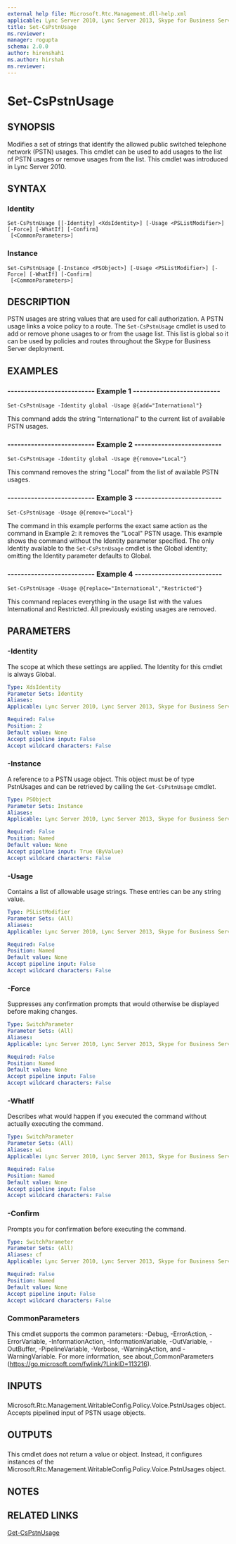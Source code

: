 ```yaml
---
external help file: Microsoft.Rtc.Management.dll-help.xml
applicable: Lync Server 2010, Lync Server 2013, Skype for Business Server 2015, Skype for Business Server 2019
title: Set-CsPstnUsage
ms.reviewer: 
manager: rogupta
schema: 2.0.0
author: hirenshah1
ms.author: hirshah
ms.reviewer:
---
```


# Set-CsPstnUsage

## SYNOPSIS
Modifies a set of strings that identify the allowed public switched telephone network (PSTN) usages.
This cmdlet can be used to add usages to the list of PSTN usages or remove usages from the list.
This cmdlet was introduced in Lync Server 2010.


## SYNTAX

### Identity
```
Set-CsPstnUsage [[-Identity] <XdsIdentity>] [-Usage <PSListModifier>] [-Force] [-WhatIf] [-Confirm]
 [<CommonParameters>]
```

### Instance
```
Set-CsPstnUsage [-Instance <PSObject>] [-Usage <PSListModifier>] [-Force] [-WhatIf] [-Confirm]
 [<CommonParameters>]
```

## DESCRIPTION
PSTN usages are string values that are used for call authorization.
A PSTN usage links a voice policy to a route.
The `Set-CsPstnUsage` cmdlet is used to add or remove phone usages to or from the usage list.
This list is global so it can be used by policies and routes throughout the Skype for Business Server deployment.


## EXAMPLES

### -------------------------- Example 1 --------------------------
```
Set-CsPstnUsage -Identity global -Usage @{add="International"}
```

This command adds the string "International" to the current list of available PSTN usages.


### -------------------------- Example 2 --------------------------
```
Set-CsPstnUsage -Identity global -Usage @{remove="Local"}
```

This command removes the string "Local" from the list of available PSTN usages.


### -------------------------- Example 3 --------------------------
```
Set-CsPstnUsage -Usage @{remove="Local"}
```

The command in this example performs the exact same action as the command in Example 2: it removes the "Local" PSTN usage.
This example shows the command without the Identity parameter specified.
The only Identity available to the `Set-CsPstnUsage` cmdlet is the Global identity; omitting the Identity parameter defaults to Global.


### -------------------------- Example 4 --------------------------
```
Set-CsPstnUsage -Usage @{replace="International","Restricted"}
```

This command replaces everything in the usage list with the values International and Restricted.
All previously existing usages are removed.


## PARAMETERS

### -Identity
The scope at which these settings are applied.
The Identity for this cmdlet is always Global.

```yaml
Type: XdsIdentity
Parameter Sets: Identity
Aliases: 
Applicable: Lync Server 2010, Lync Server 2013, Skype for Business Server 2015, Skype for Business Server 2019

Required: False
Position: 2
Default value: None
Accept pipeline input: False
Accept wildcard characters: False
```

### -Instance
A reference to a PSTN usage object.
This object must be of type PstnUsages and can be retrieved by calling the `Get-CsPstnUsage` cmdlet.


```yaml
Type: PSObject
Parameter Sets: Instance
Aliases: 
Applicable: Lync Server 2010, Lync Server 2013, Skype for Business Server 2015, Skype for Business Server 2019

Required: False
Position: Named
Default value: None
Accept pipeline input: True (ByValue)
Accept wildcard characters: False
```

### -Usage
Contains a list of allowable usage strings.
These entries can be any string value.

```yaml
Type: PSListModifier
Parameter Sets: (All)
Aliases: 
Applicable: Lync Server 2010, Lync Server 2013, Skype for Business Server 2015, Skype for Business Server 2019

Required: False
Position: Named
Default value: None
Accept pipeline input: False
Accept wildcard characters: False
```

### -Force
Suppresses any confirmation prompts that would otherwise be displayed before making changes.

```yaml
Type: SwitchParameter
Parameter Sets: (All)
Aliases: 
Applicable: Lync Server 2010, Lync Server 2013, Skype for Business Server 2015, Skype for Business Server 2019

Required: False
Position: Named
Default value: None
Accept pipeline input: False
Accept wildcard characters: False
```

### -WhatIf
Describes what would happen if you executed the command without actually executing the command.

```yaml
Type: SwitchParameter
Parameter Sets: (All)
Aliases: wi
Applicable: Lync Server 2010, Lync Server 2013, Skype for Business Server 2015, Skype for Business Server 2019

Required: False
Position: Named
Default value: None
Accept pipeline input: False
Accept wildcard characters: False
```

### -Confirm
Prompts you for confirmation before executing the command.

```yaml
Type: SwitchParameter
Parameter Sets: (All)
Aliases: cf
Applicable: Lync Server 2010, Lync Server 2013, Skype for Business Server 2015, Skype for Business Server 2019

Required: False
Position: Named
Default value: None
Accept pipeline input: False
Accept wildcard characters: False
```

### CommonParameters
This cmdlet supports the common parameters: -Debug, -ErrorAction, -ErrorVariable, -InformationAction, -InformationVariable, -OutVariable, -OutBuffer, -PipelineVariable, -Verbose, -WarningAction, and -WarningVariable. For more information, see about_CommonParameters (https://go.microsoft.com/fwlink/?LinkID=113216).

## INPUTS

###  
Microsoft.Rtc.Management.WritableConfig.Policy.Voice.PstnUsages object.
Accepts pipelined input of PSTN usage objects.

## OUTPUTS

###  
This cmdlet does not return a value or object.
Instead, it configures instances of the Microsoft.Rtc.Management.WritableConfig.Policy.Voice.PstnUsages object.

## NOTES

## RELATED LINKS

[Get-CsPstnUsage](Get-CsPstnUsage.md)

